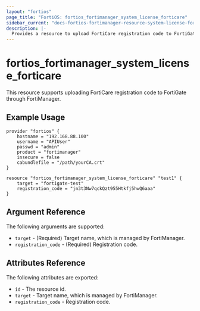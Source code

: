 ```yaml
---
layout: "fortios"
page_title: "FortiOS: fortios_fortimanager_system_license_forticare"
sidebar_current: "docs-fortios-fortimanager-resource-system-license-forticare"
description: |-
  Provides a resource to upload FortiCare registration code to FortiGate through FortiManager.
---
```


# fortios_fortimanager_system_license_forticare
This resource supports uploading FortiCare registration code to FortiGate through FortiManager.

## Example Usage
```hcl
provider "fortios" {
	hostname = "192.168.88.100"
	username = "APIUser"
	passwd = "admin"
	product = "fortimanager"
	insecure = false
	cabundlefile = "/path/yourCA.crt"
}

resource "fortios_fortimanager_system_license_forticare" "test1" {
	target = "fortigate-test"
	registration_code = "jn3t3Nw7qckQzt955Htkfj5hwQ6aaa"
}
```

## Argument Reference
The following arguments are supported:

* `target` - (Required) Target name, which is managed by FortiManager.
* `registration_code` - (Required) Registration code.

## Attributes Reference
The following attributes are exported:

* `id` - The resource id.
* `target` - Target name, which is managed by FortiManager.
* `registration_code` - Registration code.
